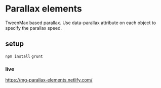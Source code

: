 # Parallax elements
TweenMax based parallax. Use data-parallax attribute on each object to specify the parallax speed.

## setup
`npm install`
`grunt`

### live
https://mg-parallax-elements.netlify.com/
